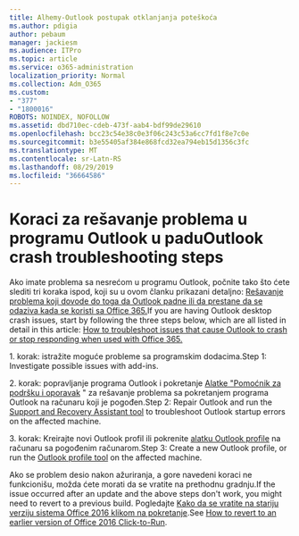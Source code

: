```yaml
---
title: Alhemy-Outlook postupak otklanjanja poteškoća
ms.author: pdigia
author: pebaum
manager: jackiesm
ms.audience: ITPro
ms.topic: article
ms.service: o365-administration
localization_priority: Normal
ms.collection: Adm_O365
ms.custom:
- "377"
- "1800016"
ROBOTS: NOINDEX, NOFOLLOW
ms.assetid: dbd710ec-cdeb-473f-aab4-bdf99de29610
ms.openlocfilehash: bcc23c54e38c0e3f06c243c53a6cc7fd1f8e7c0e
ms.sourcegitcommit: b3e55405af384e868fcd32ea794eb15d1356c3fc
ms.translationtype: MT
ms.contentlocale: sr-Latn-RS
ms.lasthandoff: 08/29/2019
ms.locfileid: "36664586"
---
```

# <a name="outlook-crash-troubleshooting-steps"></a><span data-ttu-id="be7dc-102">Koraci za rešavanje problema u programu Outlook u padu</span><span class="sxs-lookup"><span data-stu-id="be7dc-102">Outlook crash troubleshooting steps</span></span>

<span data-ttu-id="be7dc-103">Ako imate problema sa nesrećom u programu Outlook, počnite tako što ćete slediti tri koraka ispod, koji su u ovom članku prikazani detaljno: [Rešavanje problema koji dovode do toga da Outlook padne ili da prestane da se odaziva kada se koristi sa Office 365.](https://support.microsoft.com/help/2413813/how-to-troubleshoot-issues-that-cause-outlook-to-crash-or-hang-when-us)</span><span class="sxs-lookup"><span data-stu-id="be7dc-103">If you are having Outlook desktop crash issues, start by following the three steps below, which are all listed in detail in this article: [How to troubleshoot issues that cause Outlook to crash or stop responding when used with Office 365.](https://support.microsoft.com/help/2413813/how-to-troubleshoot-issues-that-cause-outlook-to-crash-or-hang-when-us)</span></span>
  
<span data-ttu-id="be7dc-104">1. korak: istražite moguće probleme sa programskim dodacima.</span><span class="sxs-lookup"><span data-stu-id="be7dc-104">Step 1: Investigate possible issues with add-ins.</span></span>
  
<span data-ttu-id="be7dc-105">2. korak: popravljanje programa Outlook i pokretanje [Alatke "Pomoćnik za podršku i oporavak](https://aka.ms/SaRA-OutlookWontStart) " za rešavanje problema sa pokretanjem programa Outlook na računaru koji je pogođen.</span><span class="sxs-lookup"><span data-stu-id="be7dc-105">Step 2: Repair Outlook and run the [Support and Recovery Assistant tool](https://aka.ms/SaRA-OutlookWontStart) to troubleshoot Outlook startup errors on the affected machine.</span></span>
  
<span data-ttu-id="be7dc-106">3. korak: Kreirajte novi Outlook profil ili pokrenite [alatku Outlook profile](https://aka.ms/SaRA-OutlookSetupProfile) na računaru sa pogođenim računarom.</span><span class="sxs-lookup"><span data-stu-id="be7dc-106">Step 3: Create a new Outlook profile, or run the [Outlook profile tool](https://aka.ms/SaRA-OutlookSetupProfile) on the affected machine.</span></span>
  
<span data-ttu-id="be7dc-107">Ako se problem desio nakon ažuriranja, a gore navedeni koraci ne funkcionišu, možda ćete morati da se vratite na prethodnu gradnju.</span><span class="sxs-lookup"><span data-stu-id="be7dc-107">If the issue occurred after an update and the above steps don't work, you might need to revert to a previous build.</span></span> <span data-ttu-id="be7dc-108">Pogledajte [Kako da se vratite na stariju verziju sistema Office 2016 klikom na pokretanje](https://support.microsoft.com/help/2770432).</span><span class="sxs-lookup"><span data-stu-id="be7dc-108">See [How to revert to an earlier version of Office 2016 Click-to-Run](https://support.microsoft.com/help/2770432).</span></span>
  